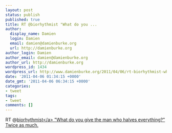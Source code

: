 ```yaml
---
layout: post
status: publish
published: true
title: RT @biorhythmist "What do you ...
author:
  display_name: Damien
  login: Damien
  email: damien@damienburke.org
  url: http://damienburke.org
author_login: Damien
author_email: damien@damienburke.org
author_url: http://damienburke.org
wordpress_id: 1434
wordpress_url: http://www.damienburke.org/2011/04/06/rt-biorhythmist-what-do-you/
date: '2011-04-06 01:34:15 +0000'
date_gmt: '2011-04-06 06:34:15 +0000'
categories:
- tweet
tags:
- tweet
comments: []
---
```

<p>RT @<a href="http:&#47;&#47;twitter.com&#47;biorhythmist" class="aktt_username">biorhythmist<&#47;a> "What do you give the man who halves everything?" Twice as much.</p>
